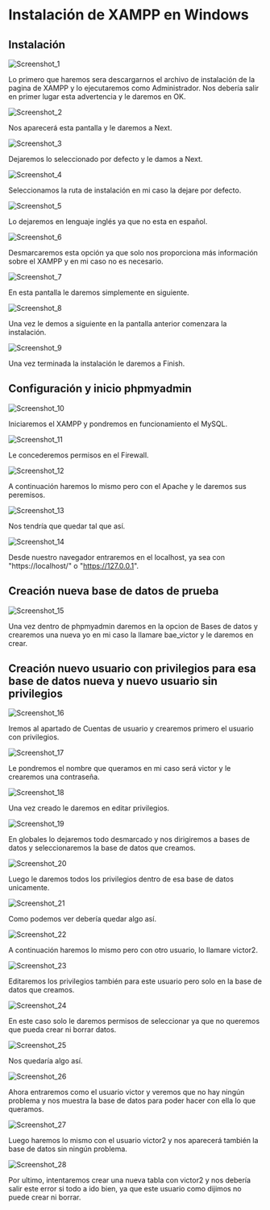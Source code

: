 # Instalación de XAMPP en Windows

## Instalación  

![Screenshot_1](https://user-images.githubusercontent.com/71833555/96233777-70605200-0f90-11eb-8a79-7fa85d89f9aa.png)  

Lo primero que haremos sera descargarnos el archivo de instalación de la pagina de XAMPP y lo ejecutaremos como Administrador. Nos debería salir en primer lugar esta advertencia y le daremos en OK.  

![Screenshot_2](https://user-images.githubusercontent.com/71833555/96233941-aa315880-0f90-11eb-9eab-e47a263f82eb.png)

Nos aparecerá esta pantalla y le daremos a Next.  

![Screenshot_3](https://user-images.githubusercontent.com/71833555/96234036-cd5c0800-0f90-11eb-8fce-47a6f1223649.png)  

Dejaremos lo seleccionado por defecto y le damos a Next.  

![Screenshot_4](https://user-images.githubusercontent.com/71833555/96234045-cfbe6200-0f90-11eb-97aa-0c9441c076ef.png)  

Seleccionamos la ruta de instalación en mi caso la dejare por defecto.  

![Screenshot_5](https://user-images.githubusercontent.com/71833555/96234051-d1882580-0f90-11eb-8a0f-32b01dc9a253.png)  

Lo dejaremos en lenguaje inglés ya que no esta en español.  

![Screenshot_6](https://user-images.githubusercontent.com/71833555/96234057-d3ea7f80-0f90-11eb-88cf-2f296fef09f4.png)  

Desmarcaremos esta opción ya que solo nos proporciona más información sobre el XAMPP y en mi caso no es necesario.  

![Screenshot_7](https://user-images.githubusercontent.com/71833555/96234064-d64cd980-0f90-11eb-911f-0b464a4350fa.png)  

En esta pantalla le daremos simplemente en siguiente.  

![Screenshot_8](https://user-images.githubusercontent.com/71833555/96234073-d8af3380-0f90-11eb-9c6e-93c666758a4b.png)  

Una vez le demos a siguiente en la pantalla anterior comenzara la instalación.  

![Screenshot_9](https://user-images.githubusercontent.com/71833555/96234085-db118d80-0f90-11eb-86c6-7402ccb55865.png)  

Una vez terminada la instalación le daremos a Finish.  

## Configuración y inicio phpmyadmin  

![Screenshot_10](https://user-images.githubusercontent.com/71833555/96235125-4c057500-0f92-11eb-85c4-9075d4fd1f19.png)  

Iniciaremos el XAMPP y pondremos en funcionamiento el MySQL.  

![Screenshot_11](https://user-images.githubusercontent.com/71833555/96235002-1f515d80-0f92-11eb-80a2-0128b77d0e90.png)  

Le concederemos permisos en el Firewall.  

![Screenshot_12](https://user-images.githubusercontent.com/71833555/96235031-24aea800-0f92-11eb-9bd4-f75e880b1ec4.png)  

A continuación haremos lo mismo pero con el Apache y le daremos sus peremisos.  

![Screenshot_13](https://user-images.githubusercontent.com/71833555/96235042-28dac580-0f92-11eb-803c-c42e9943f8de.png)  

Nos tendría que quedar tal que así.  

![Screenshot_14](https://user-images.githubusercontent.com/71833555/96235045-2bd5b600-0f92-11eb-85bd-e76d42c2536c.png)  

Desde nuestro navegador entraremos en el localhost, ya sea con "https://localhost/" o "https://127.0.0.1".  

## Creación nueva base de datos de prueba  

![Screenshot_15](https://user-images.githubusercontent.com/71833555/96235049-2d9f7980-0f92-11eb-8698-47934c697d87.png)  

Una vez dentro de phpmyadmin daremos en la opcion de Bases de datos y crearemos una nueva yo en mi caso la llamare bae_victor y le daremos en crear.  

## Creación nuevo usuario con privilegios para esa base de datos nueva y nuevo usuario sin privilegios  

![Screenshot_16](https://user-images.githubusercontent.com/71833555/96235054-2f693d00-0f92-11eb-8bf2-42b898b1756c.png)  

Iremos al apartado de Cuentas de usuario y crearemos primero el usuario con privilegios.  

![Screenshot_17](https://user-images.githubusercontent.com/71833555/96235060-31cb9700-0f92-11eb-871d-0cf484d9fa00.png)  

Le pondremos el nombre que queramos en mi caso será victor y le crearemos una contraseña.  

![Screenshot_18](https://user-images.githubusercontent.com/71833555/96235064-32fcc400-0f92-11eb-993d-37f4d0a85482.png)  

Una vez creado le daremos en editar privilegios.  

![Screenshot_19](https://user-images.githubusercontent.com/71833555/96235070-36904b00-0f92-11eb-99ab-6fe54fcbfb5a.png)  

En globales lo dejaremos todo desmarcado y nos dirigiremos a bases de datos y seleccionaremos la base de datos que creamos.  

![Screenshot_20](https://user-images.githubusercontent.com/71833555/96235072-385a0e80-0f92-11eb-9e03-18c5b7690cb5.png)  

Luego le daremos todos los privilegios dentro de esa base de datos unicamente.  

![Screenshot_21](https://user-images.githubusercontent.com/71833555/96235075-398b3b80-0f92-11eb-9b70-32d37aa19a3e.png)  

Como podemos ver debería quedar algo así.  

![Screenshot_22](https://user-images.githubusercontent.com/71833555/96235079-3abc6880-0f92-11eb-8bf3-7ed6e4e26854.png)  

A continuación haremos lo mismo pero con otro usuario, lo llamare victor2.  

![Screenshot_23](https://user-images.githubusercontent.com/71833555/96235082-3bed9580-0f92-11eb-8d51-673c965f0f71.png)  

Editaremos los privilegios también para este usuario pero solo en la base de datos que creamos.  

![Screenshot_24](https://user-images.githubusercontent.com/71833555/96235089-3db75900-0f92-11eb-9f71-3ebd36983146.png)  

En este caso solo le daremos permisos de seleccionar ya que no queremos que pueda crear ni borrar datos.  

![Screenshot_25](https://user-images.githubusercontent.com/71833555/96235092-3ee88600-0f92-11eb-9db8-04b0d770259c.png)  

Nos quedaría algo así.  

![Screenshot_26](https://user-images.githubusercontent.com/71833555/96235094-4019b300-0f92-11eb-9a2e-51509e1ce0e3.png)  

Ahora entraremos como el usuario victor y veremos que no hay ningún problema y nos muestra la base de datos para poder hacer con ella lo que queramos.  

![Screenshot_27](https://user-images.githubusercontent.com/71833555/96235096-414ae000-0f92-11eb-800f-d05630855eb5.png)  

Luego haremos lo mismo con el usuario victor2 y nos aparecerá también la base de datos sin ningún problema.  

![Screenshot_28](https://user-images.githubusercontent.com/71833555/96235102-427c0d00-0f92-11eb-8eae-e68654b22c66.png)  

Por ultimo, intentaremos crear una nueva tabla con victor2 y nos debería salir este error si todo a ido bien, ya que este usuario como dijimos no puede crear ni borrar.
